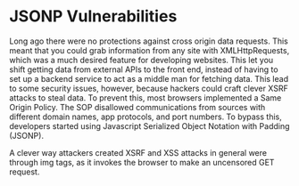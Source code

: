 # JSONP Vulnerabilities
Long ago there were no protections against cross origin data requests. 
This meant that you could grab information from any site with XMLHttpRequests,
which was a much desired feature for developing websites. This let you shift getting data
from external APIs to the front end, instead of having to set up a backend service to 
act as a middle man for fetching data. This lead to some security issues, however, because hackers could craft clever XSRF 
attacks to steal data. To prevent this, most browsers implemented a Same Origin Policy.
The SOP disallowed communications from sources with different domain names, app 
protocols, and port numbers. To bypass this, developers started using Javascript Serialized
Object Notation with Padding (JSONP).

A clever way attackers created XSRF and XSS attacks in general were through img tags, as
it invokes the browser to make an uncensored GET request.
